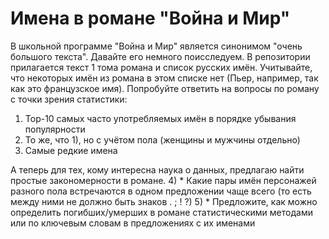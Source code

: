 # Имена в романе "Война и Мир"

В школьной программе "Война и Мир" является синонимом "очень большого текста". Давайте его немного поисследуем.
В репозитории прилагается текст 1 тома романа и список русских имён. Учитывайте, что некоторых имён из романа в этом
списке нет (Пьер, например, так как это французское имя).
Попробуйте ответить на вопросы по роману с точки зрения статистики:
1) Top-10 самых часто употребляемых имён в порядке убывания популярности
2) То же, что 1), но с учётом пола (женщины и мужчины отдельно)
3) Самые редкие имена

А теперь для тех, кому интересна наука о данных, предлагаю найти простые закономерности в романе.
4) * Какие пары имён персонажей разного пола встречаются в одном предложении чаще всего 
    (то есть между ними не должно быть знаков . ; ! ?)
5) * Предложите, как можно определить погибших/умерших в романе статистическими методами 
    или по ключевым словам в предложениях с их именами
